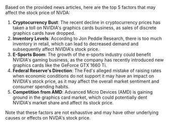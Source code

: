 Based on the provided news articles, here are the top 5 factors that may affect the stock price of NVDA:

1. **Cryptocurrency Bust**: The recent decline in cryptocurrency prices has taken a toll on NVIDIA's graphics cards business, as sales of discrete graphics cards have dropped.
2. **Inventory Levels**: According to Jon Peddie Research, there is too much inventory in retail, which can lead to decreased demand and subsequently affect NVIDIA's stock price.
3. **E-Sports Boom**: The growth of the e-sports industry could benefit NVIDIA's gaming business, as the company has recently introduced new graphics cards like the GeForce GTX 1660 Ti.
4. **Federal Reserve's Direction**: The Fed's alleged mistake of raising rates when economic conditions do not support it may have an impact on NVIDIA's stock price, as it may affect the overall market sentiment and consumer spending habits.
5. **Competition from AMD**: Advanced Micro Devices (AMD) is gaining ground in the graphics card market, which could potentially dent NVIDIA's market share and affect its stock price.

Note that these factors are not exhaustive and may have other underlying causes or effects on NVDA's stock price.